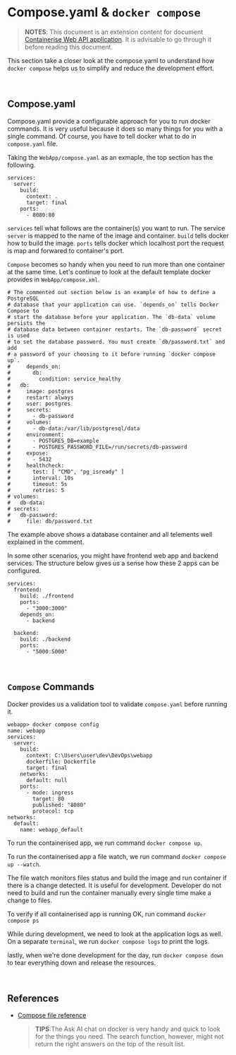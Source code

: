 # Compose.yaml & `docker compose`

> **NOTES**: This document is an extension content for document [Containerise Web API application](./README.md). It is advisable to go through it before reading this document.

This section take a closer look at the compose.yaml to understand how `docker compose` helps us to simplify and reduce the development effort.

&nbsp;

## Compose.yaml

Compose.yaml provide a configurable approach for you to run docker commands. It is very useful because it does so many things for you with a single command. Of course, you have to tell docker what to do in `compose.yaml` file.

Taking the `WebApp/compose.yaml` as an exmaple, the top section has the following.

```
services:
  server:
    build:
      context: .
      target: final
    ports:
      - 8080:80
```

`services` tell what follows are the container(s) you want to run. The service `server` is mapped to the name of the image and container. `build` tells docker how to build the image. `ports` tells docker which localhost port the request is map and forwared to container's port.

`Compose` becomes so handy when you need to run more than one container at the same time. Let's continue to look at the default template docker provides in `WebApp/compose.xml`.

```
# The commented out section below is an example of how to define a PostgreSQL
# database that your application can use. `depends_on` tells Docker Compose to
# start the database before your application. The `db-data` volume persists the
# database data between container restarts. The `db-password` secret is used
# to set the database password. You must create `db/password.txt` and add
# a password of your choosing to it before running `docker compose up`.
#     depends_on:
#       db:
#         condition: service_healthy
#   db:
#     image: postgres
#     restart: always
#     user: postgres
#     secrets:
#       - db-password
#     volumes:
#       - db-data:/var/lib/postgresql/data
#     environment:
#       - POSTGRES_DB=example
#       - POSTGRES_PASSWORD_FILE=/run/secrets/db-password
#     expose:
#       - 5432
#     healthcheck:
#       test: [ "CMD", "pg_isready" ]
#       interval: 10s
#       timeout: 5s
#       retries: 5
# volumes:
#   db-data:
# secrets:
#   db-password:
#     file: db/password.txt
```

The example above shows a database container and all telements well explained in the comment.

In some other scenarios, you might have frontend web app and backend services. The structure below gives us a sense how these 2 apps can be configured.

```
services:
  frontend:
    build: ./frontend
    ports:
      - "3000:3000"
    depends_on:
      - backend

  backend:
    build: ./backend
    ports:
      - "5000:5000"
```

&nbsp;

## `Compose` Commands

Docker provides us a validation tool to validate `compose.yaml` before running it.

```
webapp> docker compose config
name: webapp
services:
  server:
    build:
      context: C:\Users\user\dev\DevOps\webapp
      dockerfile: Dockerfile
      target: final
    networks:
      default: null
    ports:
      - mode: ingress
        target: 80
        published: "8080"
        protocol: tcp
networks:
  default:
    name: webapp_default
```

To run the containerised app, we run command `docker compose up`.

To run the containerised app a file watch, we run command `docker compose up --watch`.

The file watch monitors files status and build the image and run container if there is a change detected. It is useful for development. Developer do not need to build and run the container manually every single time make a change to files.

To verify if all containerised app is running OK, run command `docker compose ps`

While during development, we need to look at the application logs as well. On a separate `terminal`, we run `docker compose logs` to print the logs.

lastly, when we're done development for the day, run `docker compose down` to tear everything down and release the resources.

&nbsp;

## References


* [Compose file reference](https://docs.docker.com/reference/compose-file)
  
  > **TIPS**:The Ask AI chat on docker is very handy and quick to look for the things you need. The search function, however, might not return the right answers on the top of the result list.

